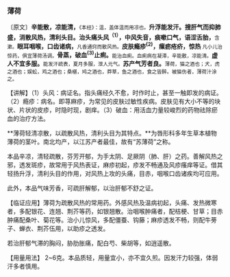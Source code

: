 ### 薄荷

〔原文〕**辛能散，凉能清，**<small>《本经》：温，盖体温而用凉也。</small>**升浮能发汗。搜肝气而抑肺盛，消散风热，清利头目。治头痛头风<sup>（1）</sup>，中风失音，痰嗽口气，语涩舌胎，**<small>含漱。</small>**眼耳咽喉，口齿诸病，**<small>凡香通窍而散风热。</small>**皮肤瘾疹<sup>(2)</sup>，瘰疬疮疥，惊热** <small>凡小儿治惊药，俱宜薄荷汤调。</small>**骨蒸，破血<sup>(3)</sup>止痢。**<small>能治血痢。血痢病在凝滞，辛能散，凉能清。</small>**虚人不宜多服。**<small>能发汗疏表，夏月多服，泄人元气。</small>**苏产气芳者良。**<small>薄荷，猫之酒也；犬，虎之酒也；娱蚣，鸡之酒也；桑椹，鸠之酒也，莽草，鱼之酒也，食之皆醉。被猫伤者，薄荷汁涂之。</small>

【讲解】（1）头风：病证名。指头痛经久不愈，时作时止，甚至一触即发的病证。（2）瘾疹：病名。即荨麻疹，为常见的皮肤过敏性疾病。皮肤见有大小不等的块状、片状的皮疹，时隐时现，剧痒。（3）破血：用活血力量较峻烈的药物祛除瘀血的治疗方法。

**薄荷轻清凉散，以疏散风热，清利头目为其特点。**为唇形科多年生草本植物薄荷的茎叶。南北均产，以江苏产者最佳，故有“苏薄荷”之称。

本品辛凉，清轻疏散，芬芳开郁，为手太阴、足厥阴（肺、肝）之药。善解风热之邪，透发斑疹，故常用于风热表证，麻疹初起，疹发不畅通及风疹瘙痒等证。借其轻扬升浮，清利头目的作用，对风热上攻的头痛，目赤，咽喉口齿诸疾均可应用。

此外，本品气味芳香，可疏肝解郁，以治肝郁不舒之证。

【临证应用】薄荷为疏散风热的常用药。外感风热及温病初起，头痛、发热微寒者，多配银花、连翘、荆芥等药，如银翘散。治咽喉肿痛者，配桔梗、甘草；目赤肿痛配桑叶、菊花等。治小儿惊风，多配僵蚕、钩藤；麻疹透发不畅，则配牛蒡子、蝉衣、荆芥伍用，以助疹之透发。

若治肝郁气滞的胸闷，胁肋胀痛，配白芍、柴胡等，如逍遥散。

【用量用法】 2~6克。本品质轻，用量宜小，亦不宜久煎。因发汗力较强，体弱汗多者慎用。
